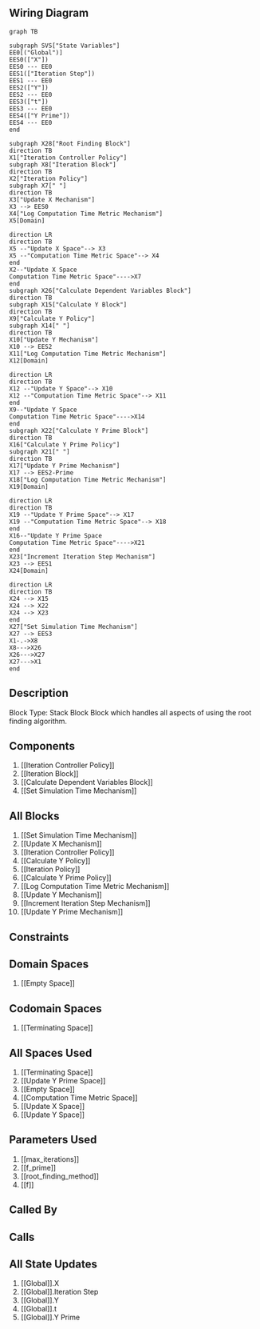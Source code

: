 ## Wiring Diagram

```mermaid
graph TB

subgraph SVS["State Variables"]
EE0[("Global")]
EES0(["X"])
EES0 --- EE0
EES1(["Iteration Step"])
EES1 --- EE0
EES2(["Y"])
EES2 --- EE0
EES3(["t"])
EES3 --- EE0
EES4(["Y Prime"])
EES4 --- EE0
end

subgraph X28["Root Finding Block"]
direction TB
X1["Iteration Controller Policy"]
subgraph X8["Iteration Block"]
direction TB
X2["Iteration Policy"]
subgraph X7[" "]
direction TB
X3["Update X Mechanism"]
X3 --> EES0
X4["Log Computation Time Metric Mechanism"]
X5[Domain]

direction LR
direction TB
X5 --"Update X Space"--> X3
X5 --"Computation Time Metric Space"--> X4
end
X2--"Update X Space
Computation Time Metric Space"---->X7
end
subgraph X26["Calculate Dependent Variables Block"]
direction TB
subgraph X15["Calculate Y Block"]
direction TB
X9["Calculate Y Policy"]
subgraph X14[" "]
direction TB
X10["Update Y Mechanism"]
X10 --> EES2
X11["Log Computation Time Metric Mechanism"]
X12[Domain]

direction LR
direction TB
X12 --"Update Y Space"--> X10
X12 --"Computation Time Metric Space"--> X11
end
X9--"Update Y Space
Computation Time Metric Space"---->X14
end
subgraph X22["Calculate Y Prime Block"]
direction TB
X16["Calculate Y Prime Policy"]
subgraph X21[" "]
direction TB
X17["Update Y Prime Mechanism"]
X17 --> EES2-Prime
X18["Log Computation Time Metric Mechanism"]
X19[Domain]

direction LR
direction TB
X19 --"Update Y Prime Space"--> X17
X19 --"Computation Time Metric Space"--> X18
end
X16--"Update Y Prime Space
Computation Time Metric Space"---->X21
end
X23["Increment Iteration Step Mechanism"]
X23 --> EES1
X24[Domain]

direction LR
direction TB
X24 --> X15
X24 --> X22
X24 --> X23
end
X27["Set Simulation Time Mechanism"]
X27 --> EES3
X1-.->X8
X8--->X26
X26--->X27
X27--->X1
end
```

## Description

Block Type: Stack Block
Block which handles all aspects of using the root finding algorithm.
## Components
1. [[Iteration Controller Policy]]
2. [[Iteration Block]]
3. [[Calculate Dependent Variables Block]]
4. [[Set Simulation Time Mechanism]]

## All Blocks
1. [[Set Simulation Time Mechanism]]
2. [[Update X Mechanism]]
3. [[Iteration Controller Policy]]
4. [[Calculate Y Policy]]
5. [[Iteration Policy]]
6. [[Calculate Y Prime Policy]]
7. [[Log Computation Time Metric Mechanism]]
8. [[Update Y Mechanism]]
9. [[Increment Iteration Step Mechanism]]
10. [[Update Y Prime Mechanism]]

## Constraints

## Domain Spaces
1. [[Empty Space]]

## Codomain Spaces
1. [[Terminating Space]]

## All Spaces Used
1. [[Terminating Space]]
2. [[Update Y Prime Space]]
3. [[Empty Space]]
4. [[Computation Time Metric Space]]
5. [[Update X Space]]
6. [[Update Y Space]]

## Parameters Used
1. [[max_iterations]]
2. [[f_prime]]
3. [[root_finding_method]]
4. [[f]]

## Called By

## Calls

## All State Updates
1. [[Global]].X
2. [[Global]].Iteration Step
3. [[Global]].Y
4. [[Global]].t
5. [[Global]].Y Prime

